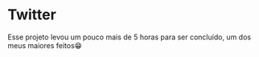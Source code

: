 # Twitter
Esse projeto levou um pouco mais de 5 horas para ser concluído, um dos meus maiores feitos😁
